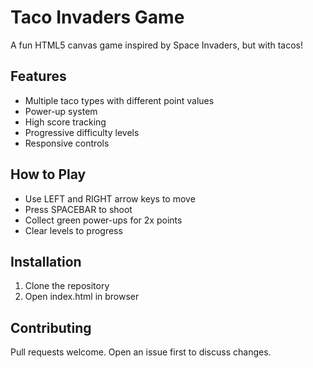# Taco Invaders Game

A fun HTML5 canvas game inspired by Space Invaders, but with tacos!

## Features
- Multiple taco types with different point values
- Power-up system
- High score tracking
- Progressive difficulty levels
- Responsive controls

## How to Play
- Use LEFT and RIGHT arrow keys to move
- Press SPACEBAR to shoot
- Collect green power-ups for 2x points
- Clear levels to progress

## Installation
1. Clone the repository
2. Open index.html in browser

## Contributing
Pull requests welcome. Open an issue first to discuss changes.